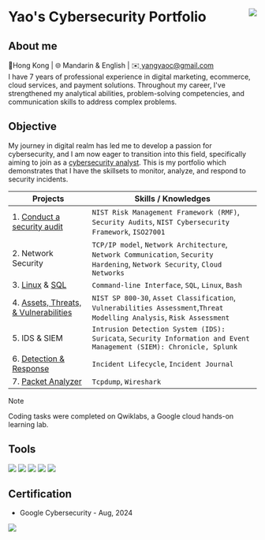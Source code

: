 # Yao's Cybersecurity Portfolio <a href="https://www.linkedin.com/in/yaocyang/"><img align="right" img src="https://img.shields.io/badge/-LinkedIn-0072b1?&style=for-the-badge&logo=linkedin&logoColor=white" /></a>
## About me
<div></div>
<div>📍Hong Kong | 🌐 Mandarin & English | ✉️<a href="mailto:yangyaoc@gmail.com"> yangyaoc@gmail.com </a></div>
<div>I have 7 years of professional experience in digital marketing, ecommerce, cloud services, and payment solutions. Throughout my career, I've strengthened my analytical abilities, problem-solving competencies, and communication skills to address complex problems. </div>



## Objective
My journey in digital realm has led me to develop a passion for cybersecurity, and I am now eager to transition into this field, specifically aiming to join as a <ins>cybersecurity analyst</ins>. This is my portfolio which demonstrates that I have the skillsets to monitor, analyze, and respond to security incidents. 

| Projects                   | Skills / Knowledges                                  |
|----------------------------|------------------------------------------------------|
| 1. <a href="Security Audit">Conduct a security audit </a>         |`NIST Risk Management Framework (RMF)`, `Security Audits`, `NIST Cybersecurity Framework`, `ISO27001`|
| 2. Network Security | `TCP/IP model`, `Network Architecture`, `Network Communication`, `Security Hardening`, `Network Security`, `Cloud Networks`|
| 3. <a href="Linux/File Permissions.md">Linux</a> & <a href="SQL/Apply Filters.md">SQL</a>        | `Command-line Interface`, `SQL`, `Linux`, `Bash`|
| 4. <a href = "Vulnerability Assessment Report">Assets, Threats, & Vulnerabilities </a>  | `NIST SP 800-30`, `Asset Classification`, `Vulnerabilities Assessment`,`Threat Modelling Analysis`, `Risk Assessment`|
| 5. IDS & SIEM   | `Intrusion Detection System (IDS): Suricata`, `Security Information and Event Management (SIEM): Chronicle, Splunk`|
| 6. <a href ="Detection & Response">Detection & Response</a>   | `Incident Lifecycle`, `Incident Journal`|
| 7. <a href ="Packet Analyzer">Packet Analyzer</a>| `Tcpdump`, `Wireshark`|
> [!NOTE]  
> Coding tasks were completed on Qwiklabs, a Google cloud hands-on learning lab. 
## Tools
<div>
    <img src="https://img.shields.io/badge/-Wireshark-1679A7?&style=for-the-badge&logo=Wireshark&logoColor=white" />
    <img src="https://img.shields.io/badge/-Splunk-000000?&style=for-the-badge&logo=Splunk&logoColor=white" />
    <img src="https://img.shields.io/badge/-Python-ffde57?&style=for-the-badge&logo=Python&logoColor=4584b6" />
    <img src="https://img.shields.io/badge/-SQL-F29111?&style=for-the-badge&logo=SQLdatabase&logoColor=white" />
    <img src="https://img.shields.io/badge/-Linux command line-ffde57?&style=for-the-badge&logo=Linux&logoColor=black" />
</div>

## Certification
- Google Cybersecurity - Aug, 2024
<div>
<a href="https://www.coursera.org/account/accomplishments/professional-cert/R2JGMY6SET32"><img src="https://s3.amazonaws.com/coursera_assets/meta_images/generated/CERTIFICATE_LANDING_PAGE/CERTIFICATE_LANDING_PAGE~R2JGMY6SET32/CERTIFICATE_LANDING_PAGE~R2JGMY6SET32.jpeg" /></a>

</div>


